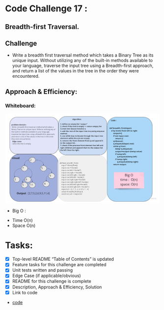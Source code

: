 # Code Challenge 17 :
## Breadth-first Traversal.

## Challenge
* Write a breadth first traversal method which takes a Binary Tree as its unique input. Without utilizing any of the built-in methods available to your language, traverse the input tree using a Breadth-first approach, and return a list of the values in the tree in the order they were encountered.

## Approach & Efficiency:
### Whiteboard:
![image](../../assets/Breadth-first.jpg)


* Big O :
 - Time O(n)
 - Space O(n)

# Tasks:
- [x] Top-level README “Table of Contents” is updated
- [x] Feature tasks for this challenge are completed
- [x] Unit tests written and passing
- [x] Edge Case (if applicable/obvious)
- [x] README for this challenge is complete
- [x] Description, Approach & Efficiency, Solution
- [x] Link to code

* [code](breadth_first.py)

